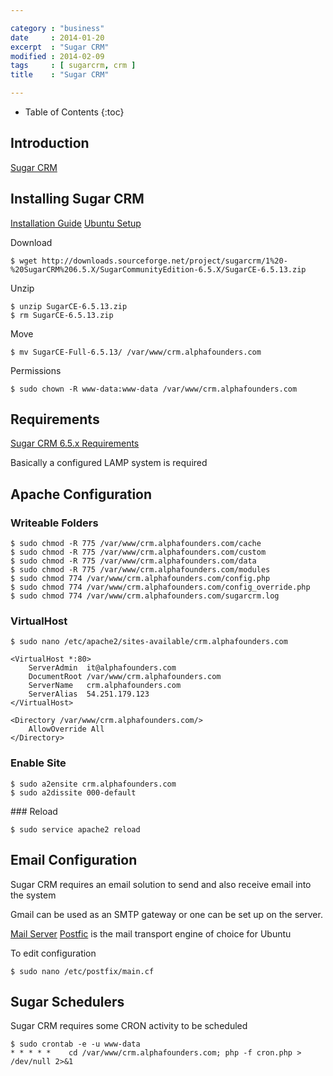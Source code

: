 ```yaml
---

category : "business"
date     : 2014-01-20
excerpt  : "Sugar CRM"
modified : 2014-02-09
tags     : [ sugarcrm, crm ]
title    : "Sugar CRM"

---
```


* Table of Contents
{:toc}

## Introduction

[Sugar CRM](http://www.sugarcrm.com/)

## Installing Sugar CRM

[Installation Guide](http://support.sugarcrm.com/02_Documentation/01_Sugar_Editions/05_Sugar_Community_Edition/Sugar_Community_Edition_6.5/Sugar_Community_Edition_Installation_Guide_6.5.0)
[Ubuntu Setup](http://www.e79.ca/blog/linux/installing-sugarcrm-6-5-ce-on-ubuntu-12-04-amd64/)

Download

    $ wget http://downloads.sourceforge.net/project/sugarcrm/1%20-%20SugarCRM%206.5.X/SugarCommunityEdition-6.5.X/SugarCE-6.5.13.zip

Unzip

    $ unzip SugarCE-6.5.13.zip
    $ rm SugarCE-6.5.13.zip

Move

    $ mv SugarCE-Full-6.5.13/ /var/www/crm.alphafounders.com

Permissions

    $ sudo chown -R www-data:www-data /var/www/crm.alphafounders.com

## Requirements

[Sugar CRM 6.5.x Requirements](http://support.sugarcrm.com/05_Resources/03_Supported_Platforms/Sugar_6.5.x_Supported_Platforms)

Basically a configured LAMP system is required

## Apache Configuration

### Writeable Folders

    $ sudo chmod -R 775 /var/www/crm.alphafounders.com/cache
    $ sudo chmod -R 775 /var/www/crm.alphafounders.com/custom
    $ sudo chmod -R 775 /var/www/crm.alphafounders.com/data
    $ sudo chmod -R 775 /var/www/crm.alphafounders.com/modules
    $ sudo chmod 774 /var/www/crm.alphafounders.com/config.php
    $ sudo chmod 774 /var/www/crm.alphafounders.com/config_override.php
    $ sudo chmod 774 /var/www/crm.alphafounders.com/sugarcrm.log

### VirtualHost

    $ sudo nano /etc/apache2/sites-available/crm.alphafounders.com

    <VirtualHost *:80>
        ServerAdmin  it@alphafounders.com
        DocumentRoot /var/www/crm.alphafounders.com
        ServerName   crm.alphafounders.com
        ServerAlias  54.251.179.123
    </VirtualHost>

    <Directory /var/www/crm.alphafounders.com/>
        AllowOverride All
    </Directory>

### Enable Site

    $ sudo a2ensite crm.alphafounders.com
    $ sudo a2dissite 000-default

### Reload

    $ sudo service apache2 reload

## Email Configuration

Sugar CRM requires an email solution to send and also receive email into the system

Gmail can be used as an SMTP gateway or one can be set up on the server.

[Mail Server](https://help.ubuntu.com/community/MailServer)
[Postfic](https://help.ubuntu.com/community/Postfix) is the mail transport engine of choice for Ubuntu

To edit configuration

    $ sudo nano /etc/postfix/main.cf

## Sugar Schedulers

Sugar CRM requires some CRON activity to be scheduled

    $ sudo crontab -e -u www-data
    * * * * *    cd /var/www/crm.alphafounders.com; php -f cron.php > /dev/null 2>&1

